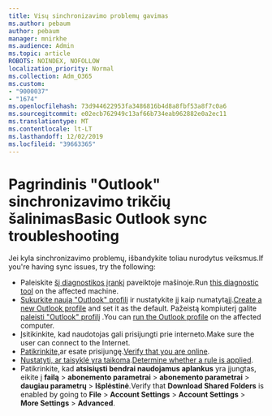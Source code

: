 ```yaml
---
title: Visų sinchronizavimo problemų gavimas
ms.author: pebaum
author: pebaum
manager: mnirkhe
ms.audience: Admin
ms.topic: article
ROBOTS: NOINDEX, NOFOLLOW
localization_priority: Normal
ms.collection: Adm_O365
ms.custom:
- "9000037"
- "1674"
ms.openlocfilehash: 73d944622953fa3486816b4d8a8fbf53a8f7c0a6
ms.sourcegitcommit: e02ecb762949c13af66b734eab962882e0a2ec11
ms.translationtype: MT
ms.contentlocale: lt-LT
ms.lasthandoff: 12/02/2019
ms.locfileid: "39663365"
---
```

# <a name="basic-outlook-sync-troubleshooting"></a><span data-ttu-id="27dd9-102">Pagrindinis "Outlook" sinchronizavimo trikčių šalinimas</span><span class="sxs-lookup"><span data-stu-id="27dd9-102">Basic Outlook sync troubleshooting</span></span>

<span data-ttu-id="27dd9-103">Jei kyla sinchronizavimo problemų, išbandykite toliau nurodytus veiksmus.</span><span class="sxs-lookup"><span data-stu-id="27dd9-103">If you're having sync issues, try the following:</span></span>

- <span data-ttu-id="27dd9-104">Paleiskite [šį diagnostikos įrankį](https://aka.ms/sara-outlooksendreceive) paveiktoje mašinoje.</span><span class="sxs-lookup"><span data-stu-id="27dd9-104">Run [this diagnostic tool](https://aka.ms/sara-outlooksendreceive) on the affected machine.</span></span>
- <span data-ttu-id="27dd9-105">[Sukurkite naują "Outlook" profilį](https://support.office.com/article/f544c1ba-3352-4b3b-be0b-8d42a540459d) ir nustatykite jį kaip numatytąjį.</span><span class="sxs-lookup"><span data-stu-id="27dd9-105">[Create a new Outlook profile](https://support.office.com/article/f544c1ba-3352-4b3b-be0b-8d42a540459d) and set it as the default.</span></span> <span data-ttu-id="27dd9-106">Pažeistą kompiuterį galite [paleisti "Outlook" profilį](https://aka.ms/SaRA-OutlookSetupProfile) .</span><span class="sxs-lookup"><span data-stu-id="27dd9-106">You can [run the Outlook profile](https://aka.ms/SaRA-OutlookSetupProfile) on the affected computer.</span></span>
- <span data-ttu-id="27dd9-107">Įsitikinkite, kad naudotojas gali prisijungti prie interneto.</span><span class="sxs-lookup"><span data-stu-id="27dd9-107">Make sure the user can connect to the Internet.</span></span> 
- <span data-ttu-id="27dd9-108">[Patikrinkite,](https://support.office.com/article/2460e4a8-16c7-47fc-b204-b1549275aac9)ar esate prisijungę.</span><span class="sxs-lookup"><span data-stu-id="27dd9-108">[Verify that you are online](https://support.office.com/article/2460e4a8-16c7-47fc-b204-b1549275aac9).</span></span>
- <span data-ttu-id="27dd9-109">[Nustatyti, ar taisyklė yra taikoma](https://support.office.com/article/C24F5DEA-9465-4DF4-AD17-A50704D66C59).</span><span class="sxs-lookup"><span data-stu-id="27dd9-109">[Determine whether a rule is applied](https://support.office.com/article/C24F5DEA-9465-4DF4-AD17-A50704D66C59).</span></span>
- <span data-ttu-id="27dd9-110">Patikrinkite, kad **atsisiųsti bendrai naudojamus aplankus** yra įjungtas, eikite į **failą** > **abonemento parametrai** > **abonemento parametrai** > **daugiau parametrų** > **Išplėstinė**.</span><span class="sxs-lookup"><span data-stu-id="27dd9-110">Verify that **Download Shared Folders** is enabled by going to **File** > **Account Settings** > **Account Settings** > **More Settings** > **Advanced**.</span></span>